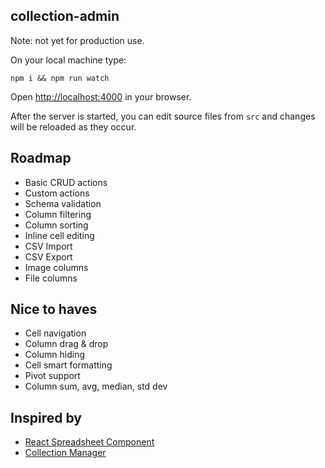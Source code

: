 ## collection-admin

Note: not yet for production use.

On your local machine type:

    npm i && npm run watch

Open [http://localhost:4000](http://localhost:4000) in your browser.

After the server is started, you can edit source files from `src` and changes will be reloaded as they occur.

## Roadmap

- Basic CRUD actions
- Custom actions
- Schema validation
- Column filtering
- Column sorting
- Inline cell editing
- CSV Import
- CSV Export
- Image columns
- File columns

## Nice to haves

- Cell navigation
- Column drag & drop
- Column hiding
- Cell smart formatting
- Pivot support
- Column sum, avg, median, std dev

## Inspired by
- [React Spreadsheet Component](https://github.com/felixrieseberg/React-Spreadsheet-Component)
- [Collection Manager](https://github.com/colvint/collection-manager)
